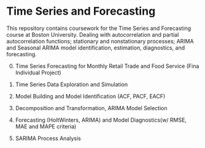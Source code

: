 # Time Series and Forecasting

This repository contains coursework for the Time Series and Forecasting course at Boston University. Dealing with autocorrelation and partial autocorrelation functions; stationary and nonstationary processes; ARIMA and Seasonal ARIMA model identification, estimation, diagnostics, and forecasting. 

0. Time Series Forecasting for Monthly Retail Trade and Food Service (Fina Individual Project)

1. Time Series Data Exploration and Simulation

2. Model Building and  Model Identification (ACF, PACF, EACF)

3. Decomposition and Transformation, ARIMA Model Selection

4. Forecasting (HoltWinters, ARIMA) and Model Diagnostics(w/ RMSE, MAE and MAPE criteria)

5. SARIMA Process Analysis
